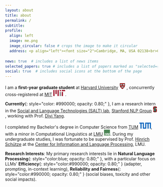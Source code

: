 ```yaml
---
layout: about
title: about
permalink: /
subtitle:
profile:
  align: left
  image: me.png
  image_circular: false # crops the image to make it circular
  address: <p align="left"><font size="2">Cambridge, MA, USA 02138<br>Graduate School of Arts and Sciences, Harvard Univerisity</font></p>

news: true  # includes a list of news items
selected_papers: true # includes a list of papers marked as "selected={true}"
social: true  # includes social icons at the bottom of the page
--- 
```

I am a **first-year graduate student** at [Harvard University](https://www.harvard.edu/) <img src="assets/img/harvard.png" alt="h" height="20px"> , concurrently cross-registered at [MIT](https://www.mit.edu/) <img src="assets/img/MIT.png" alt="mit" height="20px">.

**Currently**{: style="color: #990000; opacity: 0.80;" }, I am a research intern in the [Social and Language Technologies (SALT) lab](https://cs.stanford.edu/~diyiy/group.html), 
	[Stanford NLP Group](https://nlp.stanford.edu/) <img src="assets/img/S.png" alt="s" height="20px">, working with Prof.
	[Diyi Yang](https://cs.stanford.edu/~diyiy/index.html).
<!-- Also, I am a research assistant of 
	AI4LIFE Group at 
	Harvard John A. Paulson School of Engineering and Applied Sciences, working with Prof. 
	[Hima Lakkaraju](https://himalakkaraju.github.io/). -->
	
I completed my Bachelor's degree in Computer Science from 
	[TUM](https://www.tum.de/en/) <img src="assets/img/TUM.png" alt="tum" height="20px">, with a minor in Computational Linguistics at 
	[LMU](https://www.lmu.de/en/) <img src="assets/img/LMU.jpeg" alt="lmu" height="20px">. During my undergraduate studies, I was fortunate to be supervised by Prof. 
	[Hinrich Schütze](https://scholar.google.com/citations?user=qIL9dWUAAAAJ&hl=en) at the 
	[Center for Information and Language Processing](https://schuetze.cis.lmu.de/), LMU.

**Research Interests**: My primary research interests lie in **Natural Language Processing**{: style="color:blue; opacity: 0.80;" }, with a particular focus on LLMs' **Efficiency**{: style="color:#990000; opacity: 0.80;" } (adapter, prompting, in-context learning), **Reliability and Fairness**{: style="color:#990000; opacity: 0.80;" } (social biases, toxicity and other social impacts).
